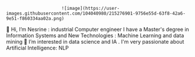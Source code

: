 
                         ![image](https://user-images.githubusercontent.com/104040980/215276901-9756e55d-63f8-42a6-9e51-f860334aa02a.png)

 
   👋 Hi, I’m Nesrine : industrial Computer engineer 
  I have a Master's degree in Information Systems and New Technologies : Machine Learning and data mining
  👀 I’m interested in data science and IA . I'm very passionate about Artificial Intelligence: NLP 


<!---
Nessrin1990/Nessrin1990 is a ✨ special ✨ repository because its `README.md` (this file) appears on your GitHub profile.
You can click the Preview link to take a look at your changes.
--->
